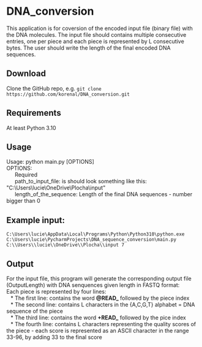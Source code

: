 # DNA_conversion
This application is for coversion of the encoded input file (binary file) with the DNA molecules. The input file should contains multiple consecutive entries, one per piece and each piece is represented by L consecutive bytes. The user should write the length of the final encoded DNA sequences.

## Download
Clone the GitHub repo, e.g. `git clone https://github.com/korenal/DNA_conversion.git`

## Requirements
At least Python 3.10

## Usage
Usage: python main.py [OPTIONS]<br>
OPTIONS:<br>
	&ensp; &ensp; Required<br>
	&ensp; &ensp; path_to_input_file: is should look something like this: "C:\\Users\\lucie\\OneDrive\\Plocha\\input"<br>
 	&ensp; &ensp; length_of_the_sequence: Length of the final DNA sequences - number bigger than 0

## Example input: 
  `C:\Users\lucie\AppData\Local\Programs\Python\Python310\python.exe C:\Users\lucie\PycharmProjects\DNA_sequence_conversion\main.py C:\\Users\\lucie\\OneDrive\\Plocha\\input 7`

## Output
For the input file, this program will generate the corresponding output file (OutputLength) with DNA senquences given length in FASTQ format:<br>
Each piece is represented by four lines:<br>
	&ensp; * The first line: contains the word **@READ_** followed by the piece index<br>
 	&ensp; * The second line: contains L characters in the {A,C,G,T} alphabet = DNA sequence of the piece<br>
  	&ensp; * The third line: contains the word **+READ_** followed by the pice index<br>
   	&ensp; * The fourth line: contains L characters representing the quality scores of the piece - each score is represented as an ASCII character in the range 33-96, by adding 33 to the final score




